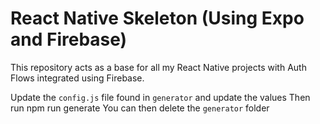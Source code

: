 # React Native Skeleton (Using Expo and Firebase)

This repository acts as a base for all my React Native projects with Auth Flows integrated using Firebase.

Update the `config.js` file found in `generator` and update the values
Then run npm run generate
You can then delete the `generator` folder
